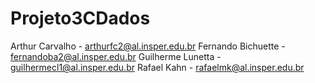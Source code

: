 # Projeto3CDados

Arthur Carvalho - arthurfc2@al.insper.edu.br
Fernando Bichuette - fernandoba2@al.insper.edu.br
Guilherme Lunetta - guilhermecl1@al.insper.edu.br
Rafael Kahn - rafaelmk@al.insper.edu.br